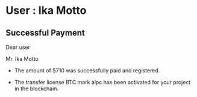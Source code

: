 User : Ika Motto
=============

Successful Payment
---------------------

Dear user

Mr. Ika Motto

* The amount of $710 was successfully paid and registered.

* The transfer license BTC mark alpc has been activated for your project in the blockchain.

  # 
